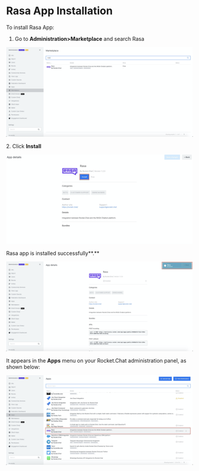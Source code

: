 # Rasa App Installation

To install Rasa App:

1. Go to **Administration>Marketplace** and search Rasa

![](<../../../../.gitbook/assets/image (468).png>)

2\. Click **Install**

![](<../../../../.gitbook/assets/image (469).png>)

Rasa app is installed successfully**.**

![](<../../../../.gitbook/assets/image (460).png>)

It appears in the **Apps** menu on your Rocket.Chat administration panel, as shown below:

![](<../../../../.gitbook/assets/image (461) (1) (1).png>)
